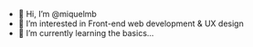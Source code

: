 - 👋 Hi, I’m @miquelmb
- 👀 I’m interested in Front-end web development & UX design
- 🌱 I’m currently learning the basics...

<!---
miquelmb/miquelmb is a ✨ special ✨ repository because its `README.md` (this file) appears on your GitHub profile.
You can click the Preview link to take a look at your changes.
--->
